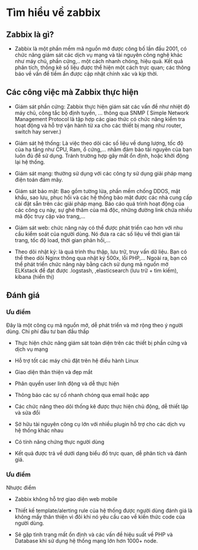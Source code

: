 # Tìm hiểu về zabbix
## Zabbix là gì?
- Zabbix là một phần mềm mã nguồn mở được công bố lần đầu 2001, có chức năng giám sát các dịch vụ mạng và  tài nguyên công nghệ khác như máy chủ, phần cứng,.. một cách nhanh chóng, hiệu quả. Kết quả phân tích, thống kê số liệu được thể hiện một cách trực quan; các thông báo về vấn đề tiềm ẩn được cập nhật chính xác và kịp thời. 
## Các công việc mà Zabbix thực hiện 
- Giám sát phần cứng: Zabbix thực hiện giám sát các vấn đề như nhiệt độ máy chủ, công tắc bộ định tuyến, ... thông qua SNMP ( Simple Network Management Protocol là tập hợp các giao thức có chức năng kiểm tra hoạt động và hỗ trợ vận hành từ xa cho các thiết bị mạng như router, switch hay server.)
- Giám sát hệ thống: Là việc theo dõi các số liệu về dung lượng, tốc độ của hạ tầng như CPU, Ram, ổ cứng,... nhằm đảm bảo tài nguyên của bạn luôn đủ để sử dụng. Tránh trường hợp gây mất ổn định, hoặc khởi động lại hệ thống.

- Giám sát mạng: thường sử dụng với các công ty sử dụng giải pháp mạng điện toán đám mây. 

- Giám sát bảo mật: Bao gồm tường lửa, phần mềm chống DDOS, mật khẩu, sao lưu, phục hồi và các hệ thống bảo mật được các nhà cung cấp cài đặt sẵn trên các giải pháp mạng. Báo cáo quá trình hoạt động của các công cụ này, sự ghé thăm của mã độc, những đường link chứa nhiều mã độc truy cập vào trang,...
- Giám sát web: chức năng này có thể được phát triển cao hơn với nhu cầu kiểm soát của người dùng. Nó đưa ra các số liệu về thời gian tải trang, tốc độ load, thời gian phản hồi,... 
- Theo dõi nhật ký: là quá trình thu thập, lưu trữ, truy vấn dữ liệu. Bạn có thể theo dõi Nginx thông qua nhật ký 500x, lỗi PHP,... Ngoài ra, bạn có thể phát triển chức năng này bằng cách sử dụng mã nguồn mở ELKstack để đạt được .logstash, ,elasticsearch (lưu trữ + tìm kiếm), kibana (hiển thị) 

## Đánh giá 
### Ưu điểm 
Đây là một công cụ mã nguồn mở, dễ phát triển và mở rộng theo ý người dùng. Chi phí đầu tư ban đầu thấp

- Thực hiện chức năng giám sát toàn diện trên các thiết bị phần cứng và dịch vụ mạng 

- Hỗ trợ tốt các máy chủ đặt trên hệ điều hành Linux

- Giao diện thân thiện và đẹp mắt

- Phân quyền user linh động và dễ thực hiện 

- Thông báo các sự cố nhanh chóng qua email hoặc app

- Các chức năng theo dõi thống kê được thực hiện chủ động, dễ thiết lập và sửa đổi

- Sở hữu tài nguyên công cụ lớn với nhiều plugin hỗ trợ cho các dịch vụ hệ thống khác nhau

- Có tính năng chứng thực người dùng 

- Kết quả được trả về dưới dạng biểu đồ trực quan, dễ phân tích và đánh giá. 

### Ưu điểm
Nhược điểm 
- Zabbix không hỗ trợ giao diện web mobile 

- Thiết kế template/alerting rule của hệ thống được người dùng đánh giá là không mấy thân thiện vì đôi khi nó yêu cầu cao về kiến thức code của người dùng.

- Sẽ gặp tình trạng mất ổn định và các vấn đề hiệu suất về PHP và Database khi sử dụng hệ thống mạng lớn hơn 1000+ node.


